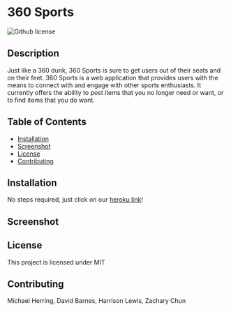 # 360 Sports

![Github license](http://img.shields.io/badge/License-MIT-blue.svg)

## Description

Just like a 360 dunk, 360 Sports is sure to get users out of their seats and on their feet.  360 Sports is a web application that provides users with the means to connect with and engage with other sports enthusiasts.  It currently offers the ability to post items that you no longer need or want, or to find items that you do want. 

## Table of Contents

- [Installation](#installation)
- [Screenshot](#screenshot)
- [License](#license)
- [Contributing](#contributing)

## Installation

No steps required, just click on our [heroku link](https://git.heroku.com/o360-sports.git)!

## Screenshot

## License

This project is licensed under MIT

## Contributing

Michael Herring, David Barnes, Harrison Lewis, Zachary Chun
